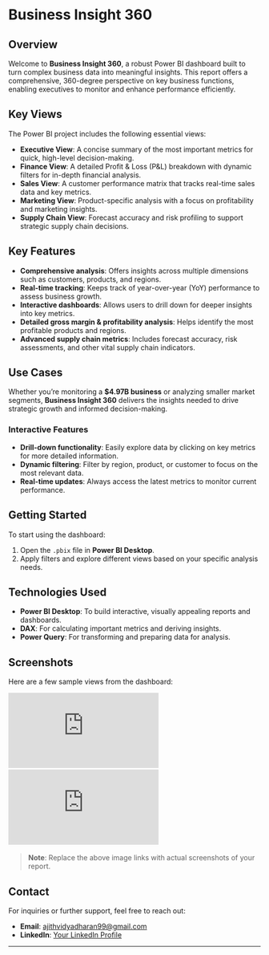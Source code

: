 # Business Insight 360

## Overview

Welcome to **Business Insight 360**, a robust Power BI dashboard built to turn complex business data into meaningful insights. This report offers a comprehensive, 360-degree perspective on key business functions, enabling executives to monitor and enhance performance efficiently.

## Key Views

The Power BI project includes the following essential views:

- **Executive View**: A concise summary of the most important metrics for quick, high-level decision-making.
- **Finance View**: A detailed Profit & Loss (P&L) breakdown with dynamic filters for in-depth financial analysis.
- **Sales View**: A customer performance matrix that tracks real-time sales data and key metrics.
- **Marketing View**: Product-specific analysis with a focus on profitability and marketing insights.
- **Supply Chain View**: Forecast accuracy and risk profiling to support strategic supply chain decisions.

## Key Features

- **Comprehensive analysis**: Offers insights across multiple dimensions such as customers, products, and regions.
- **Real-time tracking**: Keeps track of year-over-year (YoY) performance to assess business growth.
- **Interactive dashboards**: Allows users to drill down for deeper insights into key metrics.
- **Detailed gross margin & profitability analysis**: Helps identify the most profitable products and regions.
- **Advanced supply chain metrics**: Includes forecast accuracy, risk assessments, and other vital supply chain indicators.

## Use Cases

Whether you’re monitoring a **$4.97B business** or analyzing smaller market segments, **Business Insight 360** delivers the insights needed to drive strategic growth and informed decision-making.

### Interactive Features

- **Drill-down functionality**: Easily explore data by clicking on key metrics for more detailed information.
- **Dynamic filtering**: Filter by region, product, or customer to focus on the most relevant data.
- **Real-time updates**: Always access the latest metrics to monitor current performance.

## Getting Started

To start using the dashboard:

1. Open the `.pbix` file in **Power BI Desktop**.
2. Apply filters and explore different views based on your specific analysis needs.

## Technologies Used

- **Power BI Desktop**: To build interactive, visually appealing reports and dashboards.
- **DAX**: For calculating important metrics and deriving insights.
- **Power Query**: For transforming and preparing data for analysis.

## Screenshots

Here are a few sample views from the dashboard:

![Executive View](https://github.com/ajithvidyadharan/Power-BI--Project-BI-360/blob/main/executive%20view.pdf)
![Sales View](https://github.com/ajithvidyadharan/Power-BI--Project-BI-360/blob/main/sales%20view.pdf)

> **Note**: Replace the above image links with actual screenshots of your report.

## Contact

For inquiries or further support, feel free to reach out:

- **Email**: ajithvidyadharan99@gmail.com
- **LinkedIn**: [Your LinkedIn Profile](https://www.linkedin.com/in/yourprofile)

---

